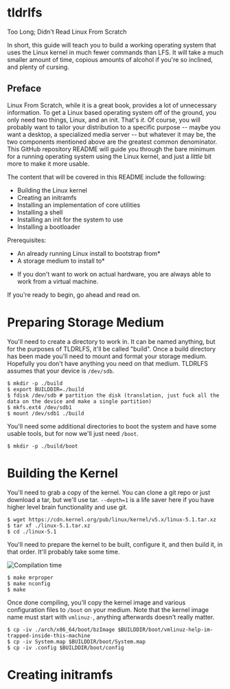 # tldrlfs
Too Long; Didn't Read Linux From Scratch

In short, this guide will teach you to build a working operating system that uses the Linux kernel in much fewer commands than LFS. It will take a much smaller amount of time, copious amounts of alcohol if you're so inclined, and plenty of cursing.

## Preface
Linux From Scratch, while it is a great book, provides a lot of unnecessary information. To get a Linux based operating system off of the ground, you only need two things, Linux, and an init. That's _it_. Of course, you will probably want to tailor your distribution to a specific purpose -- maybe you want a desktop, a specialized media server -- but whatever it may be, the two components mentioned above are the greatest common denominator. This GitHub repository README will guide you through the bare minimum for a running operating system using the Linux kernel, and just a _little_ bit more to make it more usable.

The content that will be covered in this README include the following:
- Building the Linux kernel
- Creating an initramfs
- Installing an implementation of core utilities
- Installing a shell
- Installing an init for the system to use
- Installing a bootloader

Prerequisites:
- An already running Linux install to bootstrap from*
- A storage medium to install to*

* If you don't want to work on actual hardware, you are always able to work from a virtual machine.

If you're ready to begin, go ahead and read on.

# Preparing Storage Medium

You'll need to create a directory to work in. It can be named anything, but for the purposes of TLDRLFS, it'll be called "build".
Once a build directory has been made you'll need to mount and format your storage medium. Hopefully you don't have anything you need on that medium. TLDRLFS assumes that your device is `/dev/sdb`.

```
$ mkdir -p ./build
$ export BUILDDIR=./build
$ fdisk /dev/sdb # partition the disk (translation, just fuck all the data on the device and make a single partition)
$ mkfs.ext4 /dev/sdb1
$ mount /dev/sdb1 ./build
```

You'll need some additional directories to boot the system and have some usable tools, but for now we'll just need `/boot`.

```
$ mkdir -p ./build/boot
```

# Building the Kernel

You'll need to grab a copy of the kernel. You can clone a git repo or just download a tar, but we'll use tar. `--depth=1` is a life saver here if you have higher level brain functionality and use git.

```
$ wget https://cdn.kernel.org/pub/linux/kernel/v5.x/linux-5.1.tar.xz
$ tar xf ./linux-5.1.tar.xz
$ cd ./linux-5.1
```

You'll need to prepare the kernel to be built, configure it, and then build it, in that order. It'll probably take some time.

![Compilation time](https://imgs.xkcd.com/comics/compiling.png)

```
$ make mrproper
$ make nconfig
$ make
```

Once done compiling, you'll copy the kernel image and various configuration files to `/boot` on your medium. Note that the kernel image name must start with `vmlinuz-`, anything afterwards doesn't really matter.

```
$ cp -iv ./arch/x86_64/boot/bzImage $BUILDDIR/boot/vmlinuz-help-im-trapped-inside-this-machine
$ cp -iv System.map $BUILDDIR/boot/System.map
$ cp -iv .config $BUILDDIR/boot/config
```

# Creating initramfs
